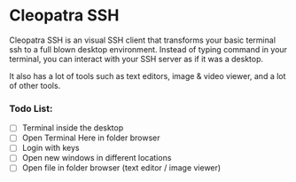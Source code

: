 # Cleopatra SSH
Cleopatra SSH is an visual SSH client that transforms your basic terminal ssh to a full blown desktop environment.
Instead of typing command in your terminal, you can interact with your SSH server as if it was a desktop.

It also has a lot of tools such as text editors, image & video viewer, and a lot of other tools.

### Todo List:
- [ ] Terminal inside the desktop
- [ ] Open Terminal Here in folder browser
- [ ] Login with keys
- [ ] Open new windows in different locations
- [ ] Open file in folder browser (text editor / image viewer)